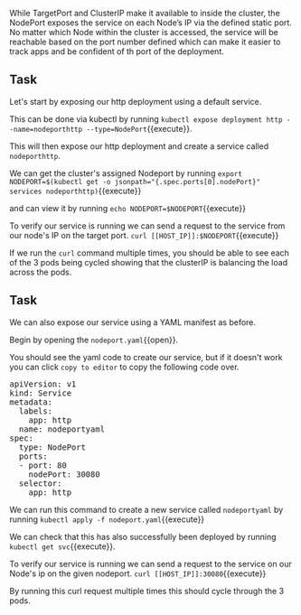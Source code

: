 While TargetPort and ClusterIP make it available to inside the cluster, the NodePort exposes the service on each Node’s IP via the defined static port. No matter which Node within the cluster is accessed, the service will be reachable based on the port number defined which can make it easier to track apps and be confident of th port of the deployment.

## Task

Let's start by exposing our http deployment using a default service.

This can be done via kubectl by running `kubectl expose deployment http --name=nodeporthttp --type=NodePort`{{execute}}.

This will then expose our http deployment and create a service called `nodeporthttp`.

We can get the cluster's assigned Nodeport by running 
`export NODEPORT=$(kubectl get -o jsonpath="{.spec.ports[0].nodePort}" services nodeporthttp)`{{execute}}

and can view it by running
`echo NODEPORT=$NODEPORT`{{execute}}

To verify our service is running we can send a request to the service from our node's IP on the target port.
`curl [[HOST_IP]]:$NODEPORT`{{execute}}

If we run the `curl` command multiple times, you should be able to see each of the 3 pods being cycled showing that the clusterIP is balancing the load across the pods.

## Task

We can also expose our service using a YAML manifest as before.

Begin by opening the `nodeport.yaml`{{open}}.

You should see the yaml code to create our service, but if it doesn't work you can click `copy to editor` to copy the following code over.

<pre class="file"
data-filename="nodeport.yaml"
data-target="replace">
apiVersion: v1
kind: Service
metadata:
  labels:
    app: http
  name: nodeportyaml
spec:
  type: NodePort
  ports:
  - port: 80
    nodePort: 30080
  selector:
    app: http</pre>

We can run this command to create a new service called `nodeportyaml` by running `kubectl apply -f nodeport.yaml`{{execute}}

We can check that this has also successfully been deployed by running `kubectl get svc`{{execute}}.

To verify our service is running we can send a request to the service on our Node's ip on the given nodeport.
`curl [[HOST_IP]]:30080`{{execute}}

By running this curl request multiple times this should cycle through the 3 pods.